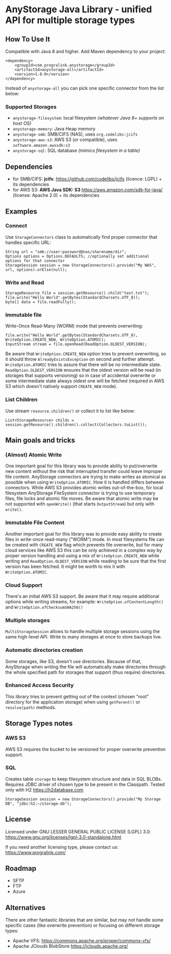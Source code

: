 # AnyStorage Java Library - unified API for multiple storage types


## How To Use It
Compatible with Java 8 and higher. Add Maven dependency to your project:
```
<dependency>
    <groupId>com.progralink.anystorage</groupId>
    <artifactId>anystorage-all</artifactId>
    <version>1.0.0</version>
</dependency>
```
Instead of `anystorage-all` you can pick one specific connector from the list below:


### Supported Storages
- `anystorage-filesystem`: local filesystem *(whatever Java 8+ supports on host OS)*
- `anystorage-memory`: Java Heap memory
- `anystorage-smb`: SMB/CIFS (NAS), uses `org.codelibs:jcifs`
- `anystorage-aws-s3`: AWS S3 (or compatible), uses `software.amazon.awssdk:s3`
- `anystorage-sql`: SQL database *(mimics filesystem in a table)*


## Dependencies
- for SMB/CIFS: **jcifs**: https://github.com/codelibs/jcifs (licence: LGPL) + its dependencies 
- for AWS S3: **AWS Java SDK: S3** https://aws.amazon.com/sdk-for-java/ (license: Apache 2.0) + its dependencies 

## Examples

### Connect
Use `StorageConnectors` class to automatically find proper connector that handles specific URL: 
```
String url = "smb://user:password@nas/sharename/dir";
Options options = Options.DEFAULTS; //optionally set additional options for that connector
StorageSession session = new StorageConnectors().provide("My NAS", url, options).orElse(null);
```

### Write and Read
```
StorageResource file = session.getResource().child("test.txt");
file.write("Hello World".getBytes(StandardCharsets.UTF_8));
byte[] data = file.readFully();
```

### Immutable file
Write-Once Read-Many (WORM) mode that prevents overwriting:
```
file.write("Hello World".getBytes(StandardCharsets.UTF_8), WriteOption.CREATE_NEW, WriteOption.ATOMIC);
InputStream stream = file.openRead(ReadOption.OLDEST_VERSION);
``` 
Be aware that `WriteOption.CREATE_NEW` option tries to prevent overwriting, so it should throw `AlreadyExistsException` on second and further attempt. `WriteOption.ATOMIC` tries to assure that there will be no intermediate state. `ReadOption.OLDEST_VERSION` ensures that the oldest version will be read (in storages that supports versioning) so in case of accidental overwrite or some intermediate state always oldest one will be fetched (required in AWS S3 which doesn't natively support `CREATE_NEW` mode).  

### List Children
Use stream `resource.children()` or collect it to list like below:
```
List<StorageResource> childs = session.getResource().children().collect(Collectors.toList());
```


## Main goals and tricks

### (Almost) Atomic Write
One important goal for this library was to provide ability to put/overwrite new content without the risk that interrupted transfer could leave improper file content. AnyStorage connectors are trying to make writes as atomical as possible when using `WriteOption.ATOMIC`. How it is handled differs between connectors. While AWS S3 provides atomic writes out-of-the-box, for local filesystem AnyStorage FileSystem connector is trying to use temporary files, file locks and atomic file moves. Be aware that atomic write may be not supported with `openWrite()` (that starts `OutputStream`) but only with `write()`.    

### Immutable File Content
Another important goal for this library was to provide easy ability to create files in write-once read-many ("WORM") mode.
In most filesystems file can be created with `CREATE_NEW` flag which prevents file overwrite, but for many cloud services like AWS S3 this can be only achieved in a complex way by proper version handling and using a mix of `WriteOption.CREATE_NEW` while writing and `ReadOption.OLDEST_VERSION` while reading to be sure that the first version has been fetched. It might be worth to mix it with `WriteOption.ATOMIC`.

### Cloud Support
There's an initial AWS S3 support. Be aware that it may require additional options while writing streams, for example:
`WriteOption.ofContentLength()` and `WriteOption.ofChecksumSHA256()`

### Multiple storages
`MultiStorageSession` allows to handle multiple storage sessions using the same high-level API. Write to many storages at once to store backups live.

### Automatic directories creation
Some storages, like S3, doesn't use directories. Because of that, AnyStorage when writing the file will automatically make directories through the whole specified path for storages that support (thus require) directories. 

### Enhanced Access Security
This library tries to prevent getting out of the context (chosen "root" directory for the application storage) when using `getParent()` or `resolve(path)` methods.


## Storage Types notes

### AWS S3
AWS S3 requires the bucket to be versioned for proper overwrite prevention support.

### SQL
Creates table `storage` to keep filesystem structure and data in SQL BLOBs. Requires JDBC driver of chosen type to be present in the Classpath. Tested only with H2 https://h2database.com
```
StorageSession session = new StorageConnectors().provide("My Storage DB", "jdbc:h2:~/storage-db");
```


## License
Licensed under GNU LESSER GENERAL PUBLIC LICENSE (LGPL) 3.0: https://www.gnu.org/licenses/lgpl-3.0-standalone.html

If you need another licensing type, please contact us: https://www.progralink.com/


## Roadmap
- SFTP
- FTP
- Azure


## Alternatives
There are other fantastic libraries that are similar, but may not handle some specific cases (like overwrite prevention) or focusing on different storage types:
- Apache VFS: https://commons.apache.org/proper/commons-vfs/
- Apache JClouds BlobStore https://jclouds.apache.org/
